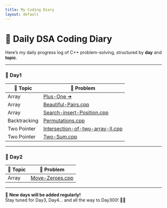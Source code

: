```yaml
---
title: My Coding Diary
layout: default
---
```


# 📘 Daily DSA Coding Diary

Here’s my daily progress log of C++ problem-solving, structured by **day** and **topic**.

---

### 📅 Day1

| 📁 Topic      | 📄 Problem                                                               |
|--------------|---------------------------------------------------------------------------|
| Array        | [Plus-One ➜](problems/Day1_Array_Plus-One.md)                            |
| Array        | [Beautiful-Pairs.cpp](Array/Beautiful-Pairs.cpp)                         |
| Array        | [Search-insert-Position.cpp](Array/Search-insert-Position.cpp)           |
| Backtracking | [Permutations.cpp](Array/Permutations.cpp)                               |
| Two Pointer  | [Intersection-of-two-array-II.cpp](Two%20Pointer/Intersection-of-two-array-II.cpp) |
| Two Pointer  | [Two-Sum.cpp](Two%20Pointer/Two-Sum.cpp)                                 |

---

### 📅 Day2

| 📁 Topic | 📄 Problem                                            |
|----------|-------------------------------------------------------|
| Array    | [Move-Zeroes.cpp](Array/Move-Zeroes.cpp)              |

---

📌 **New days will be added regularly!**  
Stay tuned for Day3, Day4… and all the way to Day300! 🧠🔥
